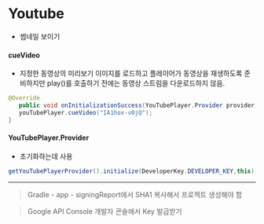 # Youtube
- 썸네일 보이기

#### cueVideo
- 지정한 동영상의 미리보기 이미지를 로드하고 플레이어가 동영상을 재생하도록 준비하지만 play()를 호출하기 전에는 동영상 스트림을 다운로드하지 않음.
```java
@Override
   public void onInitializationSuccess(YouTubePlayer.Provider provider, YouTubePlayer youTubePlayer, boolean b) {
   youTubePlayer.cueVideo("IA1hox-v0jQ");
}
```

#### YouTubePlayer.Provider
- 초기화하는데 사용
```java
getYouTubePlayerProvider().initialize(DeveloperKey.DEVELOPER_KEY,this);
```


---
> Gradle - app - signingReport에서 SHA1 복사해서 프로젝트 생성해야 함

> Google API Console 개발자 콘솔에서 Key 발급받기
